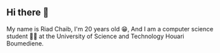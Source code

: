 ## Hi there 👋
My name is Riad Chaib, I'm 20 years old 😁, 
And I am a computer science student 👨‍💻 at the University of Science and Technology Houari Boumediene.

<!--
**Riadch/Riadch** is a ✨ _special_ ✨ repository because its `README.md` (this file) appears on your GitHub profile.

Here are some ideas to get you started:

- 🔭 I’m currently working on ...
- 🌱 I’m currently learning ...
- 👯 I’m looking to collaborate on ...
- 🤔 I’m looking for help with ...
- 💬 Ask me about ...
- 📫 How to reach me: ...
- 😄 Pronouns: ...
- ⚡ Fun fact: ...
-->
